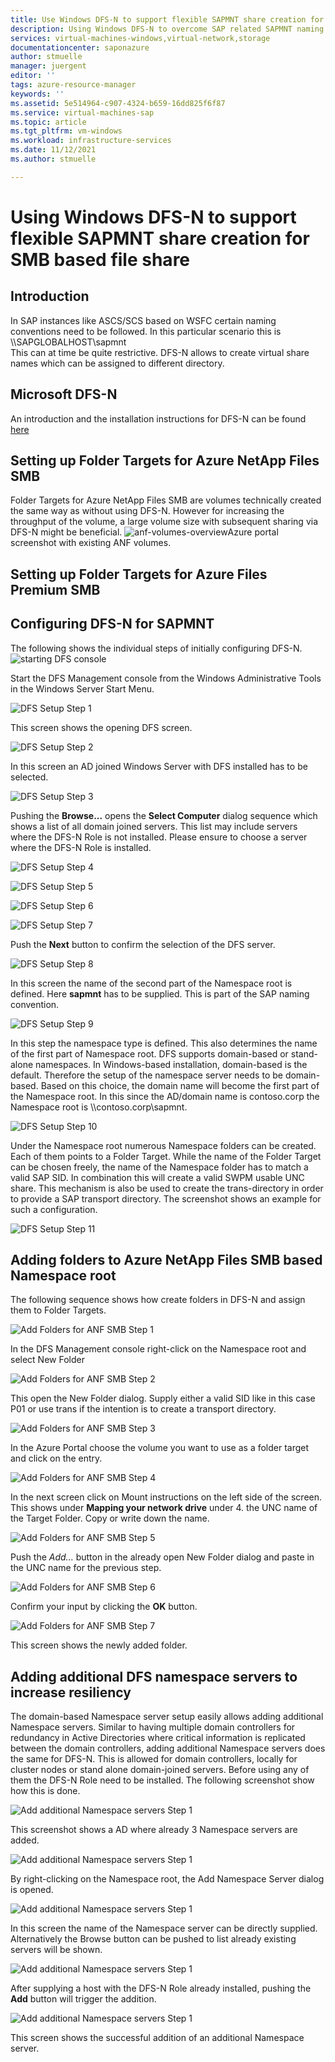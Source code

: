 ```yaml
---
title: Use Windows DFS-N to support flexible SAPMNT share creation for SMB based file shares
description: Using Windows DFS-N to overcome SAP related SAPMNT naming limitations for Azure NetApp Files SMB or Azure Files Premium SMB
services: virtual-machines-windows,virtual-network,storage
documentationcenter: saponazure
author: stmuelle
manager: juergent
editor: ''
tags: azure-resource-manager
keywords: ''
ms.assetid: 5e514964-c907-4324-b659-16dd825f6f87
ms.service: virtual-machines-sap
ms.topic: article
ms.tgt_pltfrm: vm-windows
ms.workload: infrastructure-services
ms.date: 11/12/2021
ms.author: stmuelle

---
```


# Using Windows DFS-N to support flexible SAPMNT share creation for SMB based file share

## Introduction

In SAP instances like ASCS/SCS based on WSFC certain naming conventions need to be followed. In this particular scenario this is \\\SAPGLOBALHOST\sapmnt\
This can at time be quite restrictive. DFS-N allows to create virtual share names which can be assigned to different directory.

## Microsoft DFS-N

An introduction and the installation instructions for DFS-N can be found [here](https://docs.microsoft.com/en-us/windows-server/storage/dfs-namespaces/dfs-overview)

## Setting up Folder Targets for Azure NetApp Files SMB

Folder Targets for Azure NetApp Files SMB are volumes technically created the same way as without using DFS-N. However for increasing the throughput of the volume, a large volume size with subsequent sharing via DFS-N might be beneficial. 
![anf-volumes-overview](media/virtual-machines-shared-sap-high-availability-guide/anf-volumes.png)Azure portal screenshot with existing ANF volumes.
## Setting up Folder Targets for Azure Files Premium SMB

## Configuring DFS-N for SAPMNT
The following shows the individual steps of initially configuring DFS-N. 
![starting DFS console](media/virtual-machines-shared-sap-high-availability-guide/dfs-console-start-01.png)

Start the DFS Management console from the Windows Administrative Tools in the Windows Server Start Menu.

![DFS Setup Step 1](media/virtual-machines-shared-sap-high-availability-guide/dfs-setup-01.png)

This screen shows the opening DFS screen.

![DFS Setup Step 2](media/virtual-machines-shared-sap-high-availability-guide/dfs-setup-02.png)

In this screen an AD joined Windows Server with DFS installed has to be selected.

![DFS Setup Step 3](media/virtual-machines-shared-sap-high-availability-guide/dfs-setup-03.png)

Pushing the **Browse...** opens the **Select Computer** dialog sequence which shows a list of all domain joined servers. This list may include servers where the DFS-N Role is not installed. Please ensure to choose a server where the DFS-N Role is installed.
 

![DFS Setup Step 4](media/virtual-machines-shared-sap-high-availability-guide/dfs-setup-04.png)

![DFS Setup Step 5](media/virtual-machines-shared-sap-high-availability-guide/dfs-setup-05.png)

![DFS Setup Step 6](media/virtual-machines-shared-sap-high-availability-guide/dfs-setup-06.png)

![DFS Setup Step 7](media/virtual-machines-shared-sap-high-availability-guide/dfs-setup-07.png)

Push the **Next** button to confirm the selection of the DFS server.

![DFS Setup Step 8](media/virtual-machines-shared-sap-high-availability-guide/dfs-setup-08.png)

In this screen the name of the second part of the Namespace root is defined. Here **sapmnt** has to be supplied. This is part of the SAP naming convention.

![DFS Setup Step 9](media/virtual-machines-shared-sap-high-availability-guide/dfs-setup-09.png)

In this step the namespace type is defined. This also determines the name of the first part of Namespace root. DFS supports domain-based or stand-alone namespaces. In Windows-based installation, domain-based is the default. Therefore the setup of the namespace server needs to be domain-based. Based on this choice, the domain name will become the first part of the Namespace root. In this since the AD/domain name is contoso.corp the Namespace root is \\\contoso.corp\sapmnt.

![DFS Setup Step 10](media/virtual-machines-shared-sap-high-availability-guide/dfs-setup-10.png)

Under the Namespace root numerous Namespace folders can be created. Each of them points to a Folder Target. While the name of the Folder Target can be chosen freely, the name of the Namespace folder has to match a valid SAP SID. In combination this will create a valid SWPM usable UNC share. This mechanism is also be used to create the trans-directory in order to provide a SAP transport directory. The screenshot shows an example for such a configuration.

![DFS Setup Step 11](media/virtual-machines-shared-sap-high-availability-guide/dfs-setup-11.png)

## Adding folders to Azure NetApp Files SMB based Namespace root

The following sequence shows how create folders in DFS-N and assign them to Folder Targets.

![Add Folders for ANF SMB Step 1](media/virtual-machines-shared-sap-high-availability-guide/dfs-add-folder-01.png)

In the DFS Management console right-click on the Namespace root and select New Folder 

![Add Folders for ANF SMB Step 2](media/virtual-machines-shared-sap-high-availability-guide/dfs-add-folder-02.png)

This open the New Folder dialog. Supply either a valid SID like in this case P01 or use trans if the intention is to create a transport directory.

![Add Folders for ANF SMB Step 3](media/virtual-machines-shared-sap-high-availability-guide/dfs-add-folder-03.png)

In the Azure Portal choose the volume you want to use as a folder target and click on the entry. 

![Add Folders for ANF SMB Step 4](media/virtual-machines-shared-sap-high-availability-guide/dfs-add-folder-04.png)

In the next screen click on Mount instructions on the left side of the screen. This shows under **Mapping your network drive** under 4. the UNC name of the Target Folder. Copy or write down the name.  

![Add Folders for ANF SMB Step 5](media/virtual-machines-shared-sap-high-availability-guide/dfs-add-folder-05.png)

Push the *Add...* button in the already open New Folder dialog and paste in the UNC name for the previous step.

![Add Folders for ANF SMB Step 6](media/virtual-machines-shared-sap-high-availability-guide/dfs-add-folder-06.png)

Confirm your input by clicking the **OK** button.

![Add Folders for ANF SMB Step 7](media/virtual-machines-shared-sap-high-availability-guide/dfs-add-folder-07.png)

This screen shows the newly added folder.

## Adding additional DFS namespace servers to increase resiliency

The domain-based Namespace server setup easily allows adding additional Namespace servers. Similar to having multiple domain controllers for redundancy in Active Directories where critical information is replicated between the domain controllers, adding additional Namespace servers does the same for DFS-N. This is allowed for domain controllers, locally for cluster nodes or stand alone domain-joined servers. Before using any of them the DFS-N Role need to be installed.
The following screenshot show how this is done.

![Add additional Namespace servers Step 1](media/virtual-machines-shared-sap-high-availability-guide/dfs-add-nss-01.png)

This screenshot shows a AD where already 3 Namespace servers are added. 

![Add additional Namespace servers Step 1](media/virtual-machines-shared-sap-high-availability-guide/dfs-add-nss-02.png)

By right-clicking on the Namespace root, the Add Namespace Server dialog is opened.

![Add additional Namespace servers Step 1](media/virtual-machines-shared-sap-high-availability-guide/dfs-add-nss-03.png)

In this screen the name of the Namespace server can be directly supplied. Alternatively the Browse button can be pushed to list already existing servers will be shown.

![Add additional Namespace servers Step 1](media/virtual-machines-shared-sap-high-availability-guide/dfs-add-nss-07.png)

After supplying a host with the DFS-N Role already installed, pushing the **Add** button will trigger the addition.

![Add additional Namespace servers Step 1](media/virtual-machines-shared-sap-high-availability-guide/dfs-add-nss-08.png)

This screen shows the successful addition of an additional Namespace server.